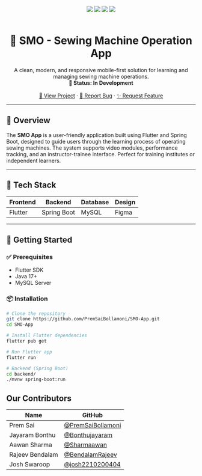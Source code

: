 <a name="readme-top"></a>

<div align="center">
  <img src="https://img.shields.io/badge/Flutter-blue?style=for-the-badge&logo=flutter&logoColor=white"/>
  <img src="https://img.shields.io/badge/SpringBoot-success?style=for-the-badge&logo=springboot&logoColor=white"/>
  <img src="https://img.shields.io/badge/MySQL-blue?style=for-the-badge&logo=mysql&logoColor=white"/>
  <img src="https://img.shields.io/badge/Figma-FF7262?style=for-the-badge&logo=figma&logoColor=white"/>
</div>

<br />
<div align="center">
  <h1>🧵 SMO - Sewing Machine Operation App</h1>
  <p>
    A clean, modern, and responsive mobile-first solution for learning and managing sewing machine operations.  
    <br />
    <strong>🚧 Status: In Development</strong>
    <br /><br />
    <a href="https://github.com/PremSaiBollamoni/SMO-App">🔗 View Project</a>
    ·
    <a href="https://github.com/PremSaiBollamoni/SMO-App/issues">🐛 Report Bug</a>
    ·
    <a href="https://github.com/PremSaiBollamoni/SMO-App/issues">✨ Request Feature</a>
  </p>
</div>

---

## 📱 Overview

The **SMO App** is a user-friendly application built using Flutter and Spring Boot, designed to guide users through the learning process of operating sewing machines. The system supports video modules, performance tracking, and an instructor-trainee interface. Perfect for training institutes or independent learners.

---

## 🧰 Tech Stack

| Frontend | Backend | Database | Design |
|----------|---------|----------|--------|
| Flutter  | Spring Boot | MySQL | Figma |

---

## 🚀 Getting Started

### ✅ Prerequisites

- Flutter SDK
- Java 17+
- MySQL Server

### 📦 Installation

```bash
# Clone the repository
git clone https://github.com/PremSaiBollamoni/SMO-App.git
cd SMO-App

# Install Flutter dependencies
flutter pub get

# Run Flutter app
flutter run

# Backend (Spring Boot)
cd backend/
./mvnw spring-boot:run
```
## Our Contributors

| Name             | GitHub                                                   |
| ---------------  | -------------------------------------------------------- |
| Prem Sai         | [@PremSaiBollamoni](https://github.com/PremSaiBollamoni) |
| Jayaram Bonthu   | [@Bonthujayaram](https://github.com/Bonthujayaram)       |
| Aawan Sharma     | [@Sharmaawan](https://github.com/Sharmaawan)             |
| Rajeev Bendalam  | [@BendalamRajeev](https://github.com/BendalamRajeev)     |
| Josh Swaroop     | [@josh2210200404](https://github.com/josh2210200404)     |
